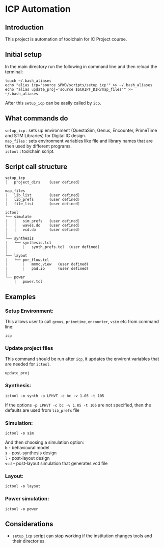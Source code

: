 # ICP Automation
## Introduction
This project is automation of toolchain for IC Project course.

## Initial setup
In the main directory run the following in command line and then reload the terminal:
```
touch ~/.bash_aliases
echo "alias icp='source $PWD/scripts/setup_icp'" >> ~/.bash_aliases
echo "alias update_proj='source $SCRIPT_DIR/map_files'" >> ~/.bash_aliases
```
After this `setup_icp` can be easily called by `icp`.

## What commands do
`setup_icp` : sets up environment (QuestaSim, Genus, Encounter, PrimeTime and STM Libraries) for Digital IC design. \
`map_files` : sets environment variables like file and library names that are then used by different programs. \
`ictool` : toolchain script.

## Script call structure
```
setup_icp
│   project_dirs    (user defined)

map_files
|   lib_list        (user defined)
|   lib_prefs       (user defined)
|   file_list       (user defined)

ictool
└── simulate
|   |   sim_prefs   (user defined)
│   │   waves.do    (user defined)
|   |   vcd.do      (user defined)
│
└── synthesis
|   └── synthesis.tcl
|       |   synth_prefs.tcl  (user defined) 
│       
└── layout
|   └── pnr_flow.tcl
|       |   mmmc.view   (user defined)
|       |   pad.io      (user defined)
│    
└── power
    |   power.tcl
```

## Examples
### Setup Environment:
This allows user to call `genus`, `primetime`, `encounter`, `vsim` etc from command line:
```
icp
```
### Update project files
This command should be run after `icp`, it updates the environt variables that are needed for `ictool`.
```
update_proj
```
### Synthesis:
```
ictool -o synth -p LPHVT -c bc -v 1.05 -t 105
```
If the options `-p LPHVT -c bc -v 1.05 -t 105` are not specified, then the defaults are used from `lib_prefs` file

### Simulation:
```
ictool -o sim
```
And then choosing a simulation option: \
`b` - behavioural model \
`s` - post-synthesis design \
`l` - post-layout design \
`vcd` - post-layout simulation that generates vcd file

### Layout:
```
ictool -o layout
```
### Power simulation:
```
ictool -o power
```

## Considerations
* `setup_icp` script can stop working if the institution changes tools and their directories.
